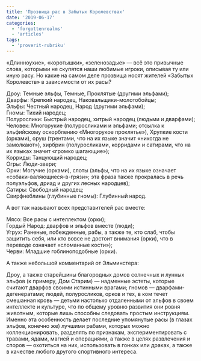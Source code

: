 ```yaml
---
title: 'Прозвища рас в Забытых Королевствах'
date: '2019-06-17'
categories:
  - 'forgottenrealms'
  - 'articles'
tags:
  - 'proverit-rubriku'
---
```


«Длинноухие», «коротышки», «зеленозадые» — всё это привычные слова, которыми не скупятся наши любимые игроки, описывая ту или иную расу. Но какие на самом деле прозвища носят жителей «Забытых Королевств» в зависимости от их расы?

Дроу: Темные эльфы, Темные, Проклятые (другими эльфами);  
Дварфы: Крепкий народец, Наковальщики-молотобойцы;  
Эльфы: Честный народец, Народ (другими эльфами);  
Гномы: Тихий народец;  
Полурослики: Быстрый народец, хитрый народец (людьми и дварфами);  
Человек: Многорукие (полуросликами и эльфами; отсылка к эльфийскому оскорблению «Многорукое проклятье»), Хрупкие кости (орками), оруш (трентами, что на их языке значит «никогда не замолкают»), хирбрин (полуросликами, корридами и сатирами, что на их языках значит «громко шагающие»);   
Корриды: Танцующий народец;  
Огры: Люди-звери;  
Орки: Могучие (орками), слоты (эльфы, что на их языке означает «собаки-валяющиеся-в-грязи»; эта фраза также прокралась в речь полуэльфов, дриад и других лесных народцев);  
Сатиры: Свободный народец;  
Свирфнеблины (глубинные гномы): Глубинный народ.

А вот так называют всех представителей рас вместе:

Мясо: Все расы с интеллектом (орки);  
Гордый Народ: дварфов и эльфов вместе (люди);  
Угрух: Раненые, побежденные, рабы, а также те, кто слаб, чтобы защитить себя, или кто вовсе не достоит внимания (орки), что в переводе означает «сломанные кости»);  
Черви: Младшие гоблиноподобные (орки).

А также небольшой комментарий от Эльминстера:

Дроу, а также старейшины благородных домов солнечных и лунных эльфов (к примеру, Дом Старим) — надменные эстеты, которые считают дварфов своими истинными врагами; гномов — дварфами-дегенератами; людей, полуросликов, орков и тех, в ком течет смешанная кровь — детьми настолько отдаленными от эльфов в своем интеллекте и культуре, что по общему уровню развития они ровня животным, которые лишь способны следовать простым инструкциям. Именно эта особенность делает последние упомянутые расы (в глазах эльфов, конечно же) лучшими рабами, которых можно коллекционировать, разделять по признакам, экспериментировать с травами, ядами, магией и операциями, а также в целях развлечения и споров — охотиться на них, использовать в гонках или драках, а также в качестве любого другого спортивного интереса.
